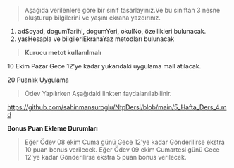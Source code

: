 
> Aşağıda verilenlere göre  bir sınıf tasarlayınız.Ve bu sınıftan 3 nesne oluşturup bilgilerini ve yaşını ekrana yazdırınız.

1. adSoyad, dogumTarihi, dogumYeri, okulNo,  özellikleri bulunacak.
2. yasHesapla ve bilgileriEkranaYaz metodları bulunacak

> **Kurucu metot kullanılmalı**


10 Ekim Pazar Gece 12'ye kadar yukarıdaki uygulama mail atılacak.

20 Puanlık Uygulama

> Ödev Yapılırken Aşağıdaki linkten faydalanılabilinir.

https://github.com/sahinmansuroglu/NtpDersi/blob/main/5_Hafta_Ders_4.md

**Bonus Puan Ekleme Durumları**
> Eğer Ödev 08 ekim Cuma günü Gece 12'ye kadar Gönderilirse ekstra 10 puan bonus verilecek.
> Eğer Ödev 09 ekim Cumartesi günü Gece 12'ye kadar Gönderilirse ekstra 5 puan bonus verilecek.
